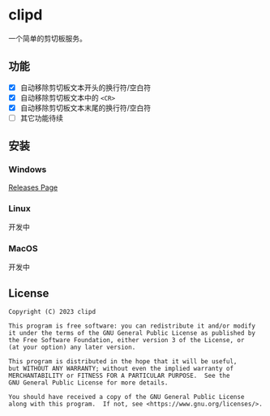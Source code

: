 # clipd

一个简单的剪切板服务。

## 功能

- [x] 自动移除剪切板文本开头的换行符/空白符
- [x] 自动移除剪切板文本中的 `<CR>`
- [x] 自动移除剪切板文本末尾的换行符/空白符
- [ ] 其它功能待续

## 安装

### Windows

[Releases Page](https://github.com/clipd/clipd/releases/latest)

### Linux

开发中

### MacOS

开发中

## License

```
Copyright (C) 2023 clipd

This program is free software: you can redistribute it and/or modify
it under the terms of the GNU General Public License as published by
the Free Software Foundation, either version 3 of the License, or
(at your option) any later version.

This program is distributed in the hope that it will be useful,
but WITHOUT ANY WARRANTY; without even the implied warranty of
MERCHANTABILITY or FITNESS FOR A PARTICULAR PURPOSE.  See the
GNU General Public License for more details.

You should have received a copy of the GNU General Public License
along with this program.  If not, see <https://www.gnu.org/licenses/>.
```
